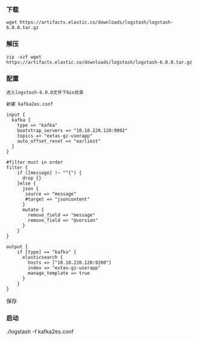 ### 下载

    wget https://artifacts.elastic.co/downloads/logstash/logstash-6.0.0.tar.gz

### 解压

    zip -xzf wget https://artifacts.elastic.co/downloads/logstash/logstash-6.0.0.tar.gz

### 配置

    进入logstash-6.0.0文件下bin目录

    新建 kafka2es.conf

    input {
      kafka {
        type => "kafka"
        bootstrap_servers => "10.10.220.120:9092"
        topics => "extas-gz-userapp"
        auto_offset_reset => "earliest"
      }
    }

    #filter must in order
    filter {
        if ([message] !~ "^{") {
          drop {}
        }else {
          json {
           source => "message"
           #target => "jsoncontent"
          }
          mutate {
            remove_field => "message"
            remove_field => "@version"
          }
        }
    }

    output {
        if [type] == "kafka" {
          elasticsearch {
            hosts => ["10.10.220.120:9200"]
            index => "extas-gz-userapp"
            manage_template => true
          }
        }
    }

保存

### 启动

./logstash -f kafka2es.conf
